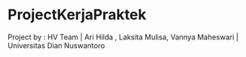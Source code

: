 # ProjectKerjaPraktek
Project by : HV Team | Ari Hilda , Laksita Mulisa, Vannya Maheswari | Universitas Dian Nuswantoro
